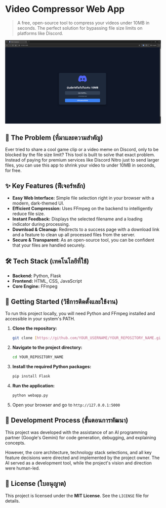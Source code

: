 # Video Compressor Web App

> A free, open-source tool to compress your videos under 10MB in seconds. The perfect solution for bypassing file size limits on platforms like Discord.

![Screenshot of the web app](./screenshot.png)

## 🎯 The Problem (ที่มาและความสำคัญ)

Ever tried to share a cool game clip or a video meme on Discord, only to be blocked by the file size limit? This tool is built to solve that exact problem. Instead of paying for premium services like Discord Nitro just to send larger files, you can use this app to shrink your video to under 10MB in seconds, for free.

## ✨ Key Features (ฟีเจอร์หลัก)

-   **Easy Web Interface:** Simple file selection right in your browser with a modern, dark-themed UI.
-   **Efficient Compression:** Uses FFmpeg on the backend to intelligently reduce file size.
-   **Instant Feedback:** Displays the selected filename and a loading indicator during processing.
-   **Download & Cleanup:** Redirects to a success page with a download link and a feature to clean up all processed files from the server.
-   **Secure & Transparent:** As an open-source tool, you can be confident that your files are handled securely.

## 🛠️ Tech Stack (เทคโนโลยีที่ใช้)

-   **Backend:** Python, Flask
-   **Frontend:** HTML, CSS, JavaScript
-   **Core Engine:** FFmpeg

## 🚀 Getting Started (วิธีการติดตั้งและใช้งาน)

To run this project locally, you will need Python and FFmpeg installed and accessible in your system's PATH.

1.  **Clone the repository:**
    ```bash
    git clone [https://github.com/YOUR_USERNAME/YOUR_REPOSITORY_NAME.git](https://github.com/YOUR_USERNAME/YOUR_REPOSITORY_NAME.git)
    ```
2.  **Navigate to the project directory:**
    ```bash
    cd YOUR_REPOSITORY_NAME
    ```
3.  **Install the required Python packages:**
    ```bash
    pip install Flask
    ```
4.  **Run the application:**
    ```bash
    python webapp.py
    ```
5.  Open your browser and go to `http://127.0.0.1:5000`

## 🤖 Development Process (ขั้นตอนการพัฒนา)

This project was developed with the assistance of an AI programming partner (Google's Gemini) for code generation, debugging, and explaining concepts.

However, the core architecture, technology stack selections, and all key feature decisions were directed and implemented by the project owner. The AI served as a development tool, while the project's vision and direction were human-led.

## 📄 License (ใบอนุญาต)

This project is licensed under the **MIT License**. See the `LICENSE` file for details.

